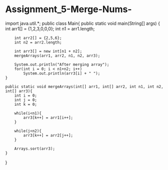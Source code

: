 # Assignment_5-Merge-Nums-

import java.util.*;
public class Main{
    public static void main(String[] args) {
        int arr1[] = {1,2,3,0,0,0};
        int n1 = arr1.length;

        int arr2[] = {2,5,6};
        int n2 = arr2.length;

        int arr3[] = new int[n1 + n2];
        mergeArrays(arr1, arr2, n1, n2, arr3);

        System.out.println("After merging array");
        for(int i = 0; i < n1+n2; i++)
            System.out.println(arr3[i] + " ");
    }

    public static void mergeArrays(int[] arr1, int[] arr2, int n1, int n2, int[] arr3){
        int i = 0;
        int j = 0;
        int k = 0;

        while(i<n1){
            arr3[k++] = arr1[i++];
        }

        while(j<n2){
            arr3[k++] = arr2[j++];
        }

        Arrays.sort(arr3);
    }
}
